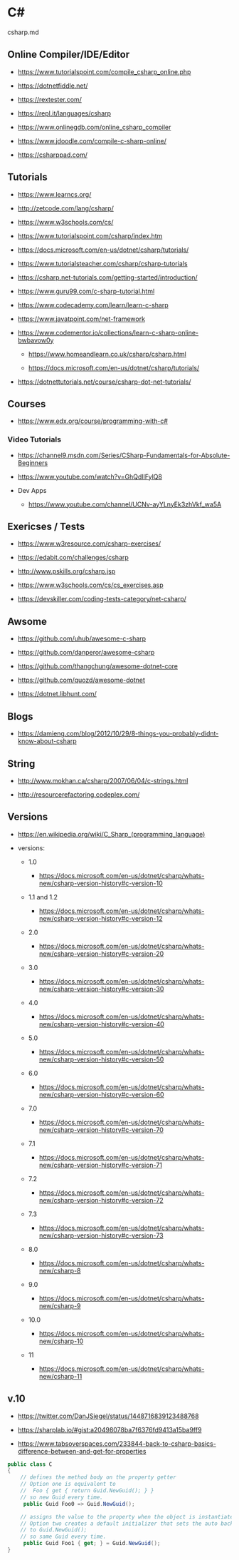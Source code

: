 # C# 

csharp.md

## Online Compiler/IDE/Editor

*   https://www.tutorialspoint.com/compile_csharp_online.php

*   https://dotnetfiddle.net/

*   https://rextester.com/

*   https://repl.it/languages/csharp

*   https://www.onlinegdb.com/online_csharp_compiler

*   https://www.jdoodle.com/compile-c-sharp-online/

*   https://csharppad.com/

## Tutorials

*   https://www.learncs.org/

*   http://zetcode.com/lang/csharp/

*   https://www.w3schools.com/cs/

*   https://www.tutorialspoint.com/csharp/index.htm

*   https://docs.microsoft.com/en-us/dotnet/csharp/tutorials/

*   https://www.tutorialsteacher.com/csharp/csharp-tutorials

*   https://csharp.net-tutorials.com/getting-started/introduction/

*   https://www.guru99.com/c-sharp-tutorial.html

*   https://www.codecademy.com/learn/learn-c-sharp

*   https://www.javatpoint.com/net-framework

*   https://www.codementor.io/collections/learn-c-sharp-online-bwbavow0y

    *   https://www.homeandlearn.co.uk/csharp/csharp.html

    *   https://docs.microsoft.com/en-us/dotnet/csharp/tutorials/

*   https://dotnettutorials.net/course/csharp-dot-net-tutorials/


## Courses

*   https://www.edx.org/course/programming-with-c#


### Video Tutorials

*   https://channel9.msdn.com/Series/CSharp-Fundamentals-for-Absolute-Beginners

*   https://www.youtube.com/watch?v=GhQdlIFylQ8

*   Dev Apps

    *   https://www.youtube.com/channel/UCNv-ayYLnyEk3zhVkf_wa5A

## Exericses / Tests

*   https://www.w3resource.com/csharp-exercises/

*   https://edabit.com/challenges/csharp

*   http://www.pskills.org/csharp.jsp

*   https://www.w3schools.com/cs/cs_exercises.asp

*   https://devskiller.com/coding-tests-category/net-csharp/


## Awsome

*   https://github.com/uhub/awesome-c-sharp

*   https://github.com/danperor/awesome-csharp

*   https://github.com/thangchung/awesome-dotnet-core

*   https://github.com/quozd/awesome-dotnet

*   https://dotnet.libhunt.com/

## Blogs

*   https://damieng.com/blog/2012/10/29/8-things-you-probably-didnt-know-about-csharp

## String

*   http://www.mokhan.ca/csharp/2007/06/04/c-strings.html

*   http://resourcerefactoring.codeplex.com/

## Versions

*   https://en.wikipedia.org/wiki/C_Sharp_(programming_language)

*   versions:

    *   1.0

        *   https://docs.microsoft.com/en-us/dotnet/csharp/whats-new/csharp-version-history#c-version-10

    *   1.1 and 1.2

        *   https://docs.microsoft.com/en-us/dotnet/csharp/whats-new/csharp-version-history#c-version-12

    *   2.0

        *   https://docs.microsoft.com/en-us/dotnet/csharp/whats-new/csharp-version-history#c-version-20

    *   3.0

        *   https://docs.microsoft.com/en-us/dotnet/csharp/whats-new/csharp-version-history#c-version-30

    *   4.0

        *   https://docs.microsoft.com/en-us/dotnet/csharp/whats-new/csharp-version-history#c-version-40

    *   5.0

        *   https://docs.microsoft.com/en-us/dotnet/csharp/whats-new/csharp-version-history#c-version-50

    *   6.0

        *   https://docs.microsoft.com/en-us/dotnet/csharp/whats-new/csharp-version-history#c-version-60

    *   7.0

        *   https://docs.microsoft.com/en-us/dotnet/csharp/whats-new/csharp-version-history#c-version-70

    *   7.1

        *   https://docs.microsoft.com/en-us/dotnet/csharp/whats-new/csharp-version-history#c-version-71

    *   7.2

        *   https://docs.microsoft.com/en-us/dotnet/csharp/whats-new/csharp-version-history#c-version-72

    *   7.3

        *   https://docs.microsoft.com/en-us/dotnet/csharp/whats-new/csharp-version-history#c-version-73

    *   8.0

        *   https://docs.microsoft.com/en-us/dotnet/csharp/whats-new/csharp-8

    *   9.0

        *   https://docs.microsoft.com/en-us/dotnet/csharp/whats-new/csharp-9

    *   10.0

        *   https://docs.microsoft.com/en-us/dotnet/csharp/whats-new/csharp-10

    *   11

        *   https://docs.microsoft.com/en-us/dotnet/csharp/whats-new/csharp-11

## v.10

*   https://twitter.com/DanJSiegel/status/1448716839123488768

*   https://sharplab.io/#gist:a20498078ba7f6376fd9413a15ba9ff9

*   https://www.tabsoverspaces.com/233844-back-to-csharp-basics-difference-between-and-get-for-properties

```csharp
public class C 
{
    // defines the method body on the property getter
    // Option one is equivalent to 
    //  Foo { get { return Guid.NewGuid(); } } 
    // so new Guid every time. 
     public Guid Foo0 => Guid.NewGuid();

    // assigns the value to the property when the object is instantiated
    // Option two creates a default initializer that sets the auto backing field 
    // to Guid.NewGuid(); 
    // so same Guid every time.
     public Guid Foo1 { get; } = Guid.NewGuid(); 
}
```
